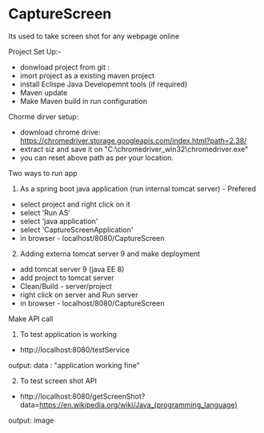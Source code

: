 # CaptureScreen
Its used to take screen shot for any webpage online

Project Set Up:-
- donwload project from git : 
- imort project as a existing maven project
- install Eclispe Java Developemnt tools (if required)
- Maven update
- Make Maven build in run configuration

Chorme dirver setup:
- download chrome drive: https://chromedriver.storage.googleapis.com/index.html?path=2.38/
- extract siz and save it on "C:\\chromedriver_win32\\chromedriver.exe"
- you can reset above path as per your location.

Two ways to run app 

1. As a spring boot java application (run internal tomcat server) - Prefered
- select project and right click on it
- select 'Run AS'
- select 'java application'
- select 'CaptureScreenApplication'
- in browser - localhost/8080/CaptureScreen


2. Adding externa tomcat server 9 and make deployment

- add tomcat server 9 (java EE 8)
- add project to tomcat server
- Clean/Build - server/project
- right click on server and Run server 
- in browser - localhost/8080/CaptureScreen
 

Make API call

1. To test application is working
- http://localhost:8080/testService

output:
data : "application working fine" 

2. To test screen shot API
- http://localhost:8080/getScreenShot?data=https://en.wikipedia.org/wiki/Java_(programming_language)

output: image
